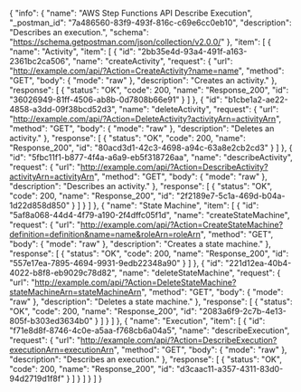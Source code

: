 {
  "info": {
    "name": "AWS Step Functions API Describe Execution",
    "_postman_id": "7a486560-83f9-493f-816c-c69e6cc0eb10",
    "description": "Describes an execution.",
    "schema": "https://schema.getpostman.com/json/collection/v2.0.0/"
  },
  "item": [
    {
      "name": "Activity",
      "item": [
        {
          "id": "2bb35e4d-93a4-491f-a163-2361bc2ca506",
          "name": "createActivity",
          "request": {
            "url": "http://example.com/api/?Action=CreateActivity?name=name",
            "method": "GET",
            "body": {
              "mode": "raw"
            },
            "description": "Creates an activity."
          },
          "response": [
            {
              "status": "OK",
              "code": 200,
              "name": "Response_200",
              "id": "36026949-81ff-4506-ab8b-0d7808b66e91"
            }
          ]
        },
        {
          "id": "b1cbe1a2-ae22-4858-a3dd-09f38bcd52d3",
          "name": "deleteActivity",
          "request": {
            "url": "http://example.com/api/?Action=DeleteActivity?activityArn=activityArn",
            "method": "GET",
            "body": {
              "mode": "raw"
            },
            "description": "Deletes an activity."
          },
          "response": [
            {
              "status": "OK",
              "code": 200,
              "name": "Response_200",
              "id": "80acd3d1-42c3-4698-a94c-63a8e2cb2cd3"
            }
          ]
        },
        {
          "id": "5fbc11f1-b877-4f4a-a6a9-eb5f318726aa",
          "name": "describeActivity",
          "request": {
            "url": "http://example.com/api/?Action=DescribeActivity?activityArn=activityArn",
            "method": "GET",
            "body": {
              "mode": "raw"
            },
            "description": "Describes an activity."
          },
          "response": [
            {
              "status": "OK",
              "code": 200,
              "name": "Response_200",
              "id": "2f2189e7-5c1a-469d-b04a-1d22d858d850"
            }
          ]
        }
      ]
    },
    {
      "name": "State Machine",
      "item": [
        {
          "id": "5af8a068-44d4-4f79-a190-2f4dffc05f1d",
          "name": "createStateMachine",
          "request": {
            "url": "http://example.com/api/?Action=CreateStateMachine?definition=definition&name=name&roleArn=roleArn",
            "method": "GET",
            "body": {
              "mode": "raw"
            },
            "description": "Creates a state machine."
          },
          "response": [
            {
              "status": "OK",
              "code": 200,
              "name": "Response_200",
              "id": "557e17ea-7895-4694-9931-9edb22348a90"
            }
          ]
        },
        {
          "id": "221d12ea-40b4-4022-b8f8-eb9029c78d82",
          "name": "deleteStateMachine",
          "request": {
            "url": "http://example.com/api/?Action=DeleteStateMachine?stateMachineArn=stateMachineArn",
            "method": "GET",
            "body": {
              "mode": "raw"
            },
            "description": "Deletes a state machine."
          },
          "response": [
            {
              "status": "OK",
              "code": 200,
              "name": "Response_200",
              "id": "2083a6f9-2c7b-4e13-805f-b303ed3634b0"
            }
          ]
        }
      ]
    },
    {
      "name": "Execution",
      "item": [
        {
          "id": "f71e8d8f-8746-4c0e-a5aa-f768cb6a04a5",
          "name": "describeExecution",
          "request": {
            "url": "http://example.com/api/?Action=DescribeExecution?executionArn=executionArn",
            "method": "GET",
            "body": {
              "mode": "raw"
            },
            "description": "Describes an execution."
          },
          "response": [
            {
              "status": "OK",
              "code": 200,
              "name": "Response_200",
              "id": "d3caac11-a357-4311-83d0-94d2719d1f8f"
            }
          ]
        }
      ]
    }
  ]
}